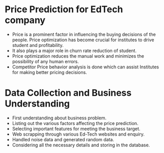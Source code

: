 
# Price Prediction for EdTech company

* Price is a prominent factor in influencing the buying decisions of the people. Price optimization has become crucial for institutes to drive student and profitability.
* It also plays a major role in churn rate reduction of student.
* Price optimization reduces the manual work and minimizes the possibility of any human errors.
* Competitor Price behavior analysis is done which can assist Institutes for making better pricing decisions.

# Data Collection and Business Understanding

* First understanding about business problem.
* Listing out the various factors affecting the price prediction.
* Selecting important features for meeting the business target.
* Web scrapping through various Ed-Tech websites and enquiry.
* Handled noise data and generated random data.
* Considering all the necessary details and storing in the database.
